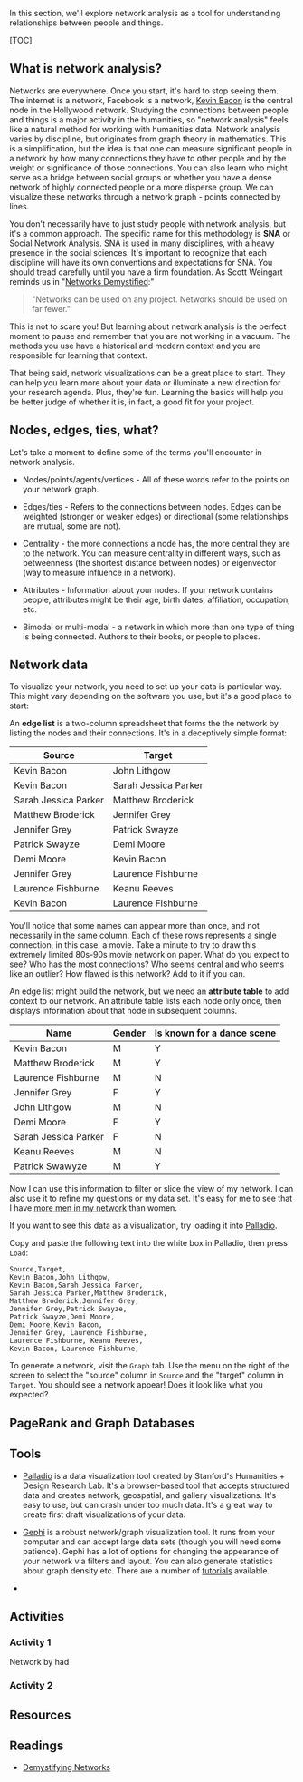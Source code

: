 In this section, we'll explore network analysis as a tool for understanding relationships between people and things.

[TOC]

## What is network analysis? 

Networks are everywhere. Once you start, it's hard to stop seeing them. The internet is a network, Facebook is a network, [Kevin Bacon](https://oracleofbacon.org/) is the central node in the Hollywood network. Studying the connections between people and things is a major activity in the humanities, so "network analysis" feels like a natural method for working with humanities data. Network analysis varies by discipline, but originates from graph theory in mathematics. This is a simplification, but the idea is that one can measure significant people in a network by how many connections they have to other people and by the weight or significance of those connections. You can also learn who might serve as a bridge between social groups or whether you have a dense network of highly connected people or a more disperse group. We can visualize these networks through a network graph - points connected by lines. 


You don't necessarily have to just study people with network analysis, but it's a common approach. The specific name for this methodology is **SNA** or Social Network Analysis. SNA is used in many disciplines, with a heavy presence in the social sciences. It's important to recognize that each discipline will have its own conventions and expectations for SNA. You should tread carefully until you have a firm foundation. As Scott Weingart reminds us in "[Networks Demystified](http://www.scottbot.net/HIAL/index.html@p=6279.html):" 

> "Networks can be used on any project. Networks should be used on far fewer."

This is not to scare you! But learning about network analysis is the perfect moment to pause and remember that you are not working in a vacuum. The methods you use have a historical and modern context and you are responsible for learning that context. 

That being said, network visualizations can be a great place to start. They can help you learn more about your data or illuminate a new direction for your research agenda. Plus, they're fun. Learning the basics will help you be better judge of whether it is, in fact, a good fit for your project. 


## Nodes, edges, ties, what?
Let's take a moment to define some of the terms you'll encounter in network analysis. 

* Nodes/points/agents/vertices - All of these words refer to the points on your network graph. 

* Edges/ties - Refers to the connections between nodes. Edges can be weighted (stronger or weaker edges) or directional (some relationships are mutual, some are not).

* Centrality - the more connections a node has, the more central they are to the network. You can measure centrality in different ways, such as betweenness (the shortest distance between nodes) or eigenvector (way to measure influence in a network).

* Attributes - Information about your nodes. If your network contains people, attributes might be their age, birth dates, affiliation, occupation, etc. 

* Bimodal or multi-modal - a network in which more than one type of thing is being connected. Authors to their books, or people to places. 

## Network data 
To visualize your network, you need to set up your data is particular way. This might vary depending on the software you use, but it's a good place to start: 

An **edge list** is a two-column spreadsheet that forms the the network by listing the nodes and their connections. It's in a deceptively simple format:

|Source|Target|
|---|---|
|Kevin Bacon|John Lithgow|
|Kevin Bacon|Sarah Jessica Parker|
|Sarah Jessica Parker|Matthew Broderick|
|Matthew Broderick|Jennifer Grey|
|Jennifer Grey|Patrick Swayze|
|Patrick Swayze|Demi Moore|
|Demi Moore|Kevin Bacon|
|Jennifer Grey|Laurence Fishburne|
|Laurence Fishburne|Keanu Reeves|
|Kevin Bacon|Laurence Fishburne|

You'll notice that some names can appear more than once, and not necessarily in the same column. Each of these rows represents a single connection, in this case, a movie. Take a minute to try to draw this extremely limited 80s-90s movie network on paper. What do you expect to see? Who has the most connections? Who seems central and who seems like an outlier? How flawed is this network? Add to it if you can. 

An edge list might build the network, but we need an **attribute table** to add context to our network. An attribute table lists each node only once, then displays information about that node in subsequent columns. 

|Name|Gender|Is known for a dance scene|
|---|---|---|
|Kevin Bacon|M|Y|
|Matthew Broderick|M|Y|
|Laurence Fishburne|M|N|
|Jennifer Grey|F|Y|
|John Lithgow|M|N|
|Demi Moore|F|Y|
|Sarah Jessica Parker|F|N|
|Keanu Reeves|M|N|
|Patrick Swawyze|M|Y|

Now I can use this information to filter or slice the view of my network. I can also use it to refine my questions or my data set. It's easy for me to see that I have [more men in my network](https://6dfb.tumblr.com/post/44879380376/an-entry-of-ones-own-or-why-are-there-so-few) than women.

If you want to see this data as a visualization, try loading it into [Palladio](http://hdlab.stanford.edu/palladio-app/#/upload).

Copy and paste the following text into the white box in Palladio, then press `Load`: 

```
Source,Target,
Kevin Bacon,John Lithgow,
Kevin Bacon,Sarah Jessica Parker,
Sarah Jessica Parker,Matthew Broderick,
Matthew Broderick,Jennifer Grey,
Jennifer Grey,Patrick Swayze,
Patrick Swayze,Demi Moore,
Demi Moore,Kevin Bacon,
Jennifer Grey, Laurence Fishburne,
Laurence Fishburne, Keanu Reeves,
Kevin Bacon, Laurence Fishburne,
```
To generate a network, visit the `Graph` tab. Use the menu on the right of the screen to select the "source" column in `Source` and the "target" column in `Target`. You should see a network appear! Does it look like what you expected? 


## PageRank and Graph Databases 

## Tools 

* [Palladio](http://hdlab.stanford.edu/palladio/) is a data visualization tool created by Stanford's Humanities + Design Research Lab. It's a browser-based tool that accepts structured data and creates network, geospatial, and gallery visualizations. It's easy to use, but can crash under too much data. It's a great way to create first draft visualizations of your data. 

* [Gephi](https://gephi.org/) is a robust network/graph visualization tool. It runs from your computer and can accept large data sets (though you will need some patience). Gephi has a lot of options for changing the appearance of your network via filters and layout. You can also generate statistics about graph density etc. There are a number of [tutorials](https://gephi.org/users/) available.

* 


## Activities

### Activity 1 
Network by had 

### Activity 2


## Resources


## Readings
* [Demystifying Networks](http://www.scottbot.net/HIAL/index.html@p=6279.html)
